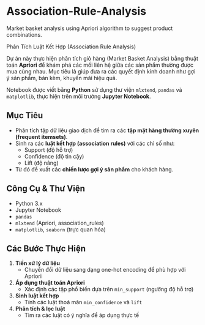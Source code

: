 # Association-Rule-Analysis
Market basket analysis using Apriori algorithm to suggest product combinations.

Phân Tích Luật Kết Hợp (Association Rule Analysis)

Dự án này thực hiện phân tích giỏ hàng (Market Basket Analysis) bằng thuật toán **Apriori** để khám phá các mối liên hệ giữa các sản phẩm thường được mua cùng nhau. Mục tiêu là giúp đưa ra các quyết định kinh doanh như gợi ý sản phẩm, bán kèm, khuyến mãi hiệu quả.

Notebook được viết bằng **Python** sử dụng thư viện `mlxtend`, `pandas` và `matplotlib`, thực hiện trên môi trường **Jupyter Notebook**.

## Mục Tiêu
- Phân tích tập dữ liệu giao dịch để tìm ra các **tập mặt hàng thường xuyên (frequent itemsets)**.
- Sinh ra các **luật kết hợp (association rules)** với các chỉ số như:
  - Support (độ hỗ trợ)
  - Confidence (độ tin cậy)
  - Lift (độ nâng)
- Từ đó đề xuất các **chiến lược gợi ý sản phẩm** cho khách hàng.
  
## Công Cụ & Thư Viện
- Python 3.x
- Jupyter Notebook
- `pandas`
- `mlxtend` (Apriori, association_rules)
- `matplotlib`, `seaborn` (trực quan hóa)

## Các Bước Thực Hiện
1. **Tiền xử lý dữ liệu**
   - Chuyển đổi dữ liệu sang dạng one-hot encoding để phù hợp với Apriori
2. **Áp dụng thuật toán Apriori**
   - Xác định các tập phổ biến dựa trên `min_support` (ngưỡng độ hỗ trợ)
3. **Sinh luật kết hợp**
   - Tính các luật thoả mãn `min_confidence` và `lift`
4. **Phân tích & lọc luật**
   - Tìm ra các luật có ý nghĩa để áp dụng thực tế
